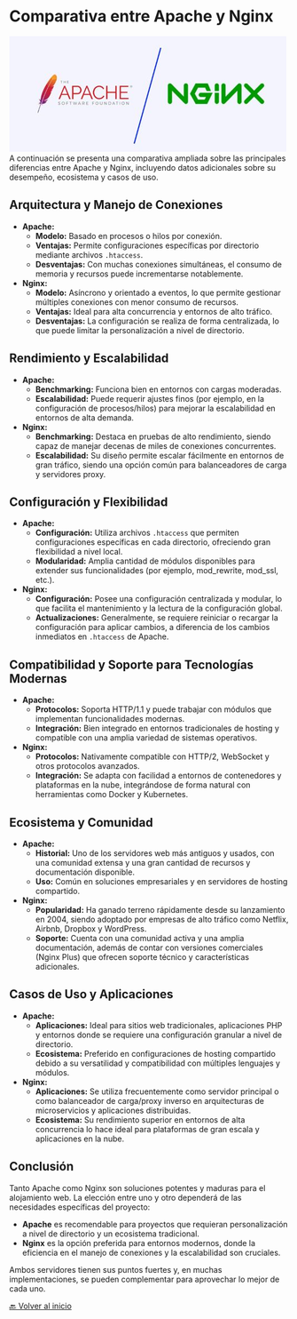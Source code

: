 # Comparativa entre Apache y Nginx
![](https://github.com/HoracioGG/nginx/blob/main/img/nginx-apache.jpg)
A continuación se presenta una comparativa ampliada sobre las principales diferencias entre Apache y Nginx, incluyendo datos adicionales sobre su desempeño, ecosistema y casos de uso.

## Arquitectura y Manejo de Conexiones
- **Apache:**  
  - **Modelo:** Basado en procesos o hilos por conexión.  
  - **Ventajas:** Permite configuraciones específicas por directorio mediante archivos `.htaccess`.  
  - **Desventajas:** Con muchas conexiones simultáneas, el consumo de memoria y recursos puede incrementarse notablemente.
- **Nginx:**  
  - **Modelo:** Asíncrono y orientado a eventos, lo que permite gestionar múltiples conexiones con menor consumo de recursos.  
  - **Ventajas:** Ideal para alta concurrencia y entornos de alto tráfico.  
  - **Desventajas:** La configuración se realiza de forma centralizada, lo que puede limitar la personalización a nivel de directorio.

## Rendimiento y Escalabilidad
- **Apache:**  
  - **Benchmarking:** Funciona bien en entornos con cargas moderadas.  
  - **Escalabilidad:** Puede requerir ajustes finos (por ejemplo, en la configuración de procesos/hilos) para mejorar la escalabilidad en entornos de alta demanda.
- **Nginx:**  
  - **Benchmarking:** Destaca en pruebas de alto rendimiento, siendo capaz de manejar decenas de miles de conexiones concurrentes.  
  - **Escalabilidad:** Su diseño permite escalar fácilmente en entornos de gran tráfico, siendo una opción común para balanceadores de carga y servidores proxy.

## Configuración y Flexibilidad
- **Apache:**  
  - **Configuración:** Utiliza archivos `.htaccess` que permiten configuraciones específicas en cada directorio, ofreciendo gran flexibilidad a nivel local.  
  - **Modularidad:** Amplia cantidad de módulos disponibles para extender sus funcionalidades (por ejemplo, mod_rewrite, mod_ssl, etc.).
- **Nginx:**  
  - **Configuración:** Posee una configuración centralizada y modular, lo que facilita el mantenimiento y la lectura de la configuración global.  
  - **Actualizaciones:** Generalmente, se requiere reiniciar o recargar la configuración para aplicar cambios, a diferencia de los cambios inmediatos en `.htaccess` de Apache.

## Compatibilidad y Soporte para Tecnologías Modernas
- **Apache:**  
  - **Protocolos:** Soporta HTTP/1.1 y puede trabajar con módulos que implementan funcionalidades modernas.  
  - **Integración:** Bien integrado en entornos tradicionales de hosting y compatible con una amplia variedad de sistemas operativos.
- **Nginx:**  
  - **Protocolos:** Nativamente compatible con HTTP/2, WebSocket y otros protocolos avanzados.  
  - **Integración:** Se adapta con facilidad a entornos de contenedores y plataformas en la nube, integrándose de forma natural con herramientas como Docker y Kubernetes.

## Ecosistema y Comunidad
- **Apache:**  
  - **Historial:** Uno de los servidores web más antiguos y usados, con una comunidad extensa y una gran cantidad de recursos y documentación disponible.  
  - **Uso:** Común en soluciones empresariales y en servidores de hosting compartido.
- **Nginx:**  
  - **Popularidad:** Ha ganado terreno rápidamente desde su lanzamiento en 2004, siendo adoptado por empresas de alto tráfico como Netflix, Airbnb, Dropbox y WordPress.  
  - **Soporte:** Cuenta con una comunidad activa y una amplia documentación, además de contar con versiones comerciales (Nginx Plus) que ofrecen soporte técnico y características adicionales.

## Casos de Uso y Aplicaciones
- **Apache:**  
  - **Aplicaciones:** Ideal para sitios web tradicionales, aplicaciones PHP y entornos donde se requiere una configuración granular a nivel de directorio.  
  - **Ecosistema:** Preferido en configuraciones de hosting compartido debido a su versatilidad y compatibilidad con múltiples lenguajes y módulos.
- **Nginx:**  
  - **Aplicaciones:** Se utiliza frecuentemente como servidor principal o como balanceador de carga/proxy inverso en arquitecturas de microservicios y aplicaciones distribuidas.  
  - **Ecosistema:** Su rendimiento superior en entornos de alta concurrencia lo hace ideal para plataformas de gran escala y aplicaciones en la nube.

## Conclusión
Tanto Apache como Nginx son soluciones potentes y maduras para el alojamiento web. La elección entre uno y otro dependerá de las necesidades específicas del proyecto:
- **Apache** es recomendable para proyectos que requieran personalización a nivel de directorio y un ecosistema tradicional.
- **Nginx** es la opción preferida para entornos modernos, donde la eficiencia en el manejo de conexiones y la escalabilidad son cruciales.

Ambos servidores tienen sus puntos fuertes y, en muchas implementaciones, se pueden complementar para aprovechar lo mejor de cada uno.


[🔙 Volver al inicio](https://github.com/HoracioGG/nginx/tree/main#readme)
